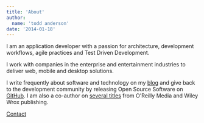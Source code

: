 ```yaml
---
title: 'About'
author:
  name: 'todd anderson'
date: '2014-01-18'
---
```

<!--<div><p class="circular about-image"><img src="http://custardbelly.com/blog/asset/me-small.jpg"></p></div>-->
I am an application developer with a passion for architecture, development workflows, agile practices and Test Driven Development.

I work with companies in the enterprise and entertainment industries to deliver web, mobile and desktop solutions.

I write frequently about software and technology on my [blog](https://www.custardbelly.com/blog) and give back to the development community by releasing Open Source Software on [GitHub](https://github.com/bustardcelly). I am also a co-author on [several titles](http://www.amazon.com/Todd-Anderson/e/B0037FMULM/ref=ntt_athr_dp_pel_2) from O'Reilly Media and Wiley Wrox publishing.

[Contact](https://github.com/bustardcelly/custardbelly-dot-comv2/tree/master/contact)